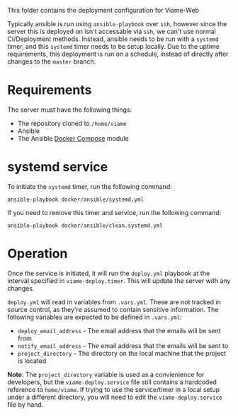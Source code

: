 This folder contains the deployment configuration for Viame-Web


Typically ansible is run using `ansible-playbook` over `ssh`, however since the server this is deployed on isn't accessable via `ssh`, we can't use normal CI/Deployment methods. Instead, ansible needs to be run with a `systemd` timer, and this `systemd` timer needs to be setup locally. Due to the uptime requirements, this deployment is run on a schedule, instead of directly after changes to the `master` branch.

# Requirements
The server must have the following things:
- The repository cloned to `/home/viame`
- Ansible
- The Ansible [Docker Compose](https://docs.ansible.com/ansible/latest/modules/docker_compose_module.html) module


# systemd service
To initiate the `systemd` timer, run the following command:

```
ansible-playbook docker/ansible/systemd.yml
```

If you need to remove this timer and service, run the following command:

```
ansible-playbook docker/ansible/clean.systemd.yml
```

# Operation
Once the service is initiated, it will run the `deploy.yml` playbook at the interval specified in `viame-deploy.timer`. This will update the server with any changes.

`deploy.yml` will read in variables from `.vars.yml`. These are not tracked in source control, as they're assumed to contain sensitive information. The following variables are expected to be defined in `.vars.yml`:

- `deploy_email_address` - The email address that the emails will be sent from
- `notify_email_address` - The email address that the emails will be sent to
- `project_directory` - The directory on the local machine that the project is located

**Note**: The `project_directory` variable is used as a convienience for developers, but the `viame-deploy.service` file still contains a hardcoded reference to `home/viame`. If trying to use the service/timer in a local setup under a different directory, you will need to edit the `viame-deploy.service` file by hand.
